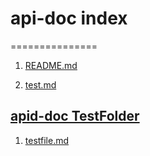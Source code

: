 # api-doc index
===============

1. [README.md](README.md)

2. [test.md](test.md)

## [apid-doc TestFolder](TestFolder/index.md)

1. [testfile.md](TestFolder/testfile.md)
